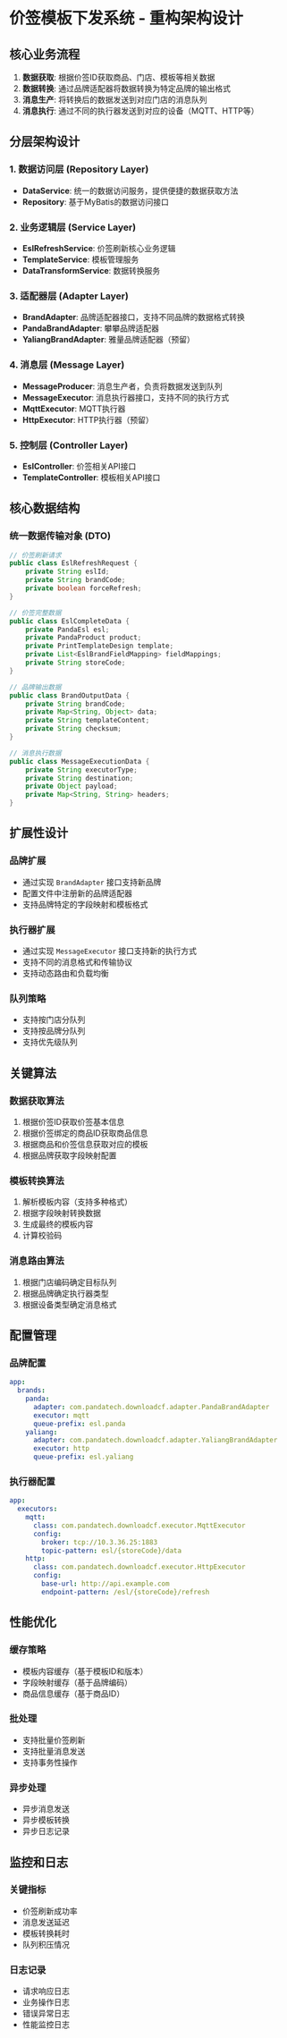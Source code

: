 # 价签模板下发系统 - 重构架构设计

## 核心业务流程
1. **数据获取**: 根据价签ID获取商品、门店、模板等相关数据
2. **数据转换**: 通过品牌适配器将数据转换为特定品牌的输出格式
3. **消息生产**: 将转换后的数据发送到对应门店的消息队列
4. **消息执行**: 通过不同的执行器发送到对应的设备（MQTT、HTTP等）

## 分层架构设计

### 1. 数据访问层 (Repository Layer)
- **DataService**: 统一的数据访问服务，提供便捷的数据获取方法
- **Repository**: 基于MyBatis的数据访问接口

### 2. 业务逻辑层 (Service Layer)
- **EslRefreshService**: 价签刷新核心业务逻辑
- **TemplateService**: 模板管理服务
- **DataTransformService**: 数据转换服务

### 3. 适配器层 (Adapter Layer)
- **BrandAdapter**: 品牌适配器接口，支持不同品牌的数据格式转换
- **PandaBrandAdapter**: 攀攀品牌适配器
- **YaliangBrandAdapter**: 雅量品牌适配器（预留）

### 4. 消息层 (Message Layer)
- **MessageProducer**: 消息生产者，负责将数据发送到队列
- **MessageExecutor**: 消息执行器接口，支持不同的执行方式
- **MqttExecutor**: MQTT执行器
- **HttpExecutor**: HTTP执行器（预留）

### 5. 控制层 (Controller Layer)
- **EslController**: 价签相关API接口
- **TemplateController**: 模板相关API接口

## 核心数据结构

### 统一数据传输对象 (DTO)
```java
// 价签刷新请求
public class EslRefreshRequest {
    private String eslId;
    private String brandCode;
    private boolean forceRefresh;
}

// 价签完整数据
public class EslCompleteData {
    private PandaEsl esl;
    private PandaProduct product;
    private PrintTemplateDesign template;
    private List<EslBrandFieldMapping> fieldMappings;
    private String storeCode;
}

// 品牌输出数据
public class BrandOutputData {
    private String brandCode;
    private Map<String, Object> data;
    private String templateContent;
    private String checksum;
}

// 消息执行数据
public class MessageExecutionData {
    private String executorType;
    private String destination;
    private Object payload;
    private Map<String, String> headers;
}
```

## 扩展性设计

### 品牌扩展
- 通过实现 `BrandAdapter` 接口支持新品牌
- 配置文件中注册新的品牌适配器
- 支持品牌特定的字段映射和模板格式

### 执行器扩展
- 通过实现 `MessageExecutor` 接口支持新的执行方式
- 支持不同的消息格式和传输协议
- 支持动态路由和负载均衡

### 队列策略
- 支持按门店分队列
- 支持按品牌分队列
- 支持优先级队列

## 关键算法

### 数据获取算法
1. 根据价签ID获取价签基本信息
2. 根据价签绑定的商品ID获取商品信息
3. 根据商品和价签信息获取对应的模板
4. 根据品牌获取字段映射配置

### 模板转换算法
1. 解析模板内容（支持多种格式）
2. 根据字段映射转换数据
3. 生成最终的模板内容
4. 计算校验码

### 消息路由算法
1. 根据门店编码确定目标队列
2. 根据品牌确定执行器类型
3. 根据设备类型确定消息格式

## 配置管理

### 品牌配置
```yaml
app:
  brands:
    panda:
      adapter: com.pandatech.downloadcf.adapter.PandaBrandAdapter
      executor: mqtt
      queue-prefix: esl.panda
    yaliang:
      adapter: com.pandatech.downloadcf.adapter.YaliangBrandAdapter
      executor: http
      queue-prefix: esl.yaliang
```

### 执行器配置
```yaml
app:
  executors:
    mqtt:
      class: com.pandatech.downloadcf.executor.MqttExecutor
      config:
        broker: tcp://10.3.36.25:1883
        topic-pattern: esl/{storeCode}/data
    http:
      class: com.pandatech.downloadcf.executor.HttpExecutor
      config:
        base-url: http://api.example.com
        endpoint-pattern: /esl/{storeCode}/refresh
```

## 性能优化

### 缓存策略
- 模板内容缓存（基于模板ID和版本）
- 字段映射缓存（基于品牌编码）
- 商品信息缓存（基于商品ID）

### 批处理
- 支持批量价签刷新
- 支持批量消息发送
- 支持事务性操作

### 异步处理
- 异步消息发送
- 异步模板转换
- 异步日志记录

## 监控和日志

### 关键指标
- 价签刷新成功率
- 消息发送延迟
- 模板转换耗时
- 队列积压情况

### 日志记录
- 请求响应日志
- 业务操作日志
- 错误异常日志
- 性能监控日志